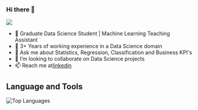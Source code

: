### Hi there 👋

![](https://komarev.com/ghpvc/?username=Dpakkk&color=green)

- 🔭 Graduate Data Science Student | Machine Learning Teaching Assistant
- 🌱 3+ Years of working experience in a Data Science domain
- 💬 Ask me about Statistics, Regression, Classification and Business KPI's
- 👯 I’m looking to collaborate on Data Science projects
- 📫 Reach me at[linkedin](https://www.linkedin.com/in/bikpo/)


## **Language and Tools**

![Top Languages](https://github-readme-stats.vercel.app/api/top-langs/?username=Dpakkk&theme=graywhite)
